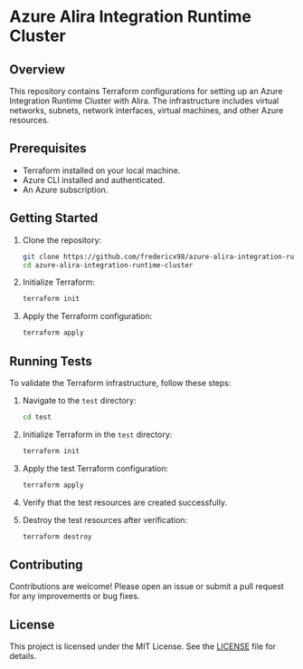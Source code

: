 # Azure Alira Integration Runtime Cluster

## Overview

This repository contains Terraform configurations for setting up an Azure Integration Runtime Cluster with Alira. The infrastructure includes virtual networks, subnets, network interfaces, virtual machines, and other Azure resources.

## Prerequisites

- Terraform installed on your local machine.
- Azure CLI installed and authenticated.
- An Azure subscription.

## Getting Started

1. Clone the repository:
   ```sh
   git clone https://github.com/fredericx98/azure-alira-integration-runtime-cluster.git
   cd azure-alira-integration-runtime-cluster
   ```

2. Initialize Terraform:
   ```sh
   terraform init
   ```

3. Apply the Terraform configuration:
   ```sh
   terraform apply
   ```

## Running Tests

To validate the Terraform infrastructure, follow these steps:

1. Navigate to the `test` directory:
   ```sh
   cd test
   ```

2. Initialize Terraform in the `test` directory:
   ```sh
   terraform init
   ```

3. Apply the test Terraform configuration:
   ```sh
   terraform apply
   ```

4. Verify that the test resources are created successfully.

5. Destroy the test resources after verification:
   ```sh
   terraform destroy
   ```

## Contributing

Contributions are welcome! Please open an issue or submit a pull request for any improvements or bug fixes.

## License

This project is licensed under the MIT License. See the [LICENSE](LICENSE) file for details.
